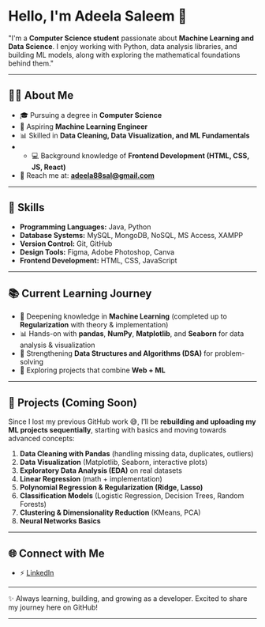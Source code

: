 
# Hello, I'm Adeela Saleem 👋

"I'm a **Computer Science student** passionate about **Machine Learning and Data Science**. I enjoy working with Python, data analysis libraries, and building ML models, along with exploring the mathematical foundations behind them."

---

## 👩‍💻 About Me

* 🎓 Pursuing a degree in **Computer Science**
* 🤖 Aspiring **Machine Learning Engineer**
* 📊 Skilled in **Data Cleaning, Data Visualization, and ML Fundamentals**
* * 💻 Background knowledge of **Frontend Development (HTML, CSS, JS, React)**
* 📧 Reach me at: **[adeela88sal@gmail.com](mailto:adeela88sal@gmail.com)**

---

## 🚀 Skills

* **Programming Languages:** Java, Python
* **Database Systems:** MySQL, MongoDB, NoSQL, MS Access, XAMPP
* **Version Control:** Git, GitHub
* **Design Tools:** Figma, Adobe Photoshop, Canva
* **Frontend Development:** HTML, CSS, JavaScript

---

## 📚 Current Learning Journey

* 🔬 Deepening knowledge in **Machine Learning** (completed up to **Regularization** with theory & implementation)
* 📊 Hands-on with **pandas**, **NumPy**, **Matplotlib**, and **Seaborn** for data analysis & visualization
* 🌟 Strengthening **Data Structures and Algorithms (DSA)** for problem-solving
* 🚀 Exploring projects that combine **Web + ML**

---

## 📂 Projects (Coming Soon)

Since I lost my previous GitHub work 😅, I’ll be **rebuilding and uploading my ML projects sequentially**, starting with basics and moving towards advanced concepts:

1. **Data Cleaning with Pandas** (handling missing data, duplicates, outliers)
2. **Data Visualization** (Matplotlib, Seaborn, interactive plots)
3. **Exploratory Data Analysis (EDA)** on real datasets
4. **Linear Regression** (math + implementation)
5. **Polynomial Regression & Regularization (Ridge, Lasso)**
6. **Classification Models** (Logistic Regression, Decision Trees, Random Forests)
7. **Clustering & Dimensionality Reduction** (KMeans, PCA)
8. **Neural Networks Basics**

---

## 🌐 Connect with Me

* ⚡ [LinkedIn](https://www.linkedin.com/in/adeela-saleem-a89414277/)

---

✨ Always learning, building, and growing as a developer. Excited to share my journey here on GitHub!

---


